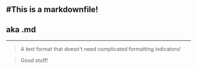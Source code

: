 #This is a markdownfile!
------------------------

## aka .md
----------

> A text format that doesn't need complicated formatting indicators!

> Good stuff!